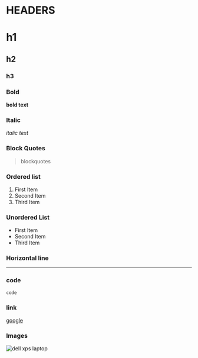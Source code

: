 # HEADERS
# h1
## h2
### h3

### Bold

**bold text**

### Italic

*italic text*

### Block Quotes

> blockquotes

### Ordered list

1. First Item
2. Second Item
3. Third Item


### Unordered List

- First Item
- Second Item
- Third Item

### Horizontal line

---

### code

`code`

### link

[google](https://www.google.com)

### Images

![dell xps laptop](https://unsplash.com/photos/kLfkVa_4aXM)
